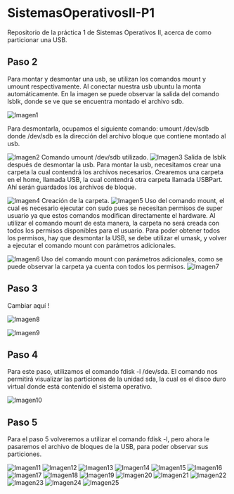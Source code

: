 # SistemasOperativosII-P1
Repositorio de la práctica 1 de Sistemas Operativos II, acerca de como particionar una USB.

## Paso 2
Para montar y desmontar una usb, se utilizan los comandos mount y umount respectivamente. 
Al conectar nuestra usb ubuntu la monta automáticamente. En la imagen se puede observar la salida del comando lsblk, donde se ve que se encuentra montado el archivo sdb. 

![Imagen1](imgs/Imagen1.png)

Para desmontarla, ocupamos el siguiente comando:
umount /dev/sdb
donde /dev/sdb es la dirección del archivo bloque que contiene montado al usb.

![Imagen2](imgs/Imagen2.png)
Comando umount /dev/sdb utilizado.
![Imagen3](imgs/Imagen3.png)
Salida de lsblk después de desmontar la usb. 
Para montar la usb, necesitamos crear una carpeta la cual contendrá los archivos necesarios. Crearemos una carpeta en el home, llamada USB, la cual contendrá otra carpeta llamada USBPart. Ahí serán guardados los archivos de bloque. 

![Imagen4](imgs/Imagen5.png)
Creación de la carpeta. 
![Imagen5](imgs/Imagen6.png)
Uso del comando mount, el cual es necesario ejecutar con sudo pues se necesitan permisos de super usuario ya que estos comandos modifican directamente el hardware. 
Al utilizar el comando mount de esta manera, la carpeta no será creada con todos los permisos disponibles para el usuario. Para poder obtener todos los permisos, hay que desmontar la USB, se debe utilizar el umask, y volver a ejecutar el comando mount con parámetros adicionales. 

![Imagen6](imgs/Imagen7.png)
Uso del comando mount con parámetros adicionales, como se puede observar la carpeta ya cuenta con todos los permisos. 
![Imagen7](imgs/Imagen8.png)


## Paso 3
Cambiar aquí !

![Imagen8](imgs/Imagen8.png)

![Imagen9](imgs/Imagen9.png)
## Paso 4
Para este paso,  utilizamos el comando fdisk -l /dev/sda. El comando nos permitirá visualizar las particiones de la unidad sda, la cual es el disco duro virtual donde está contenido el sistema operativo. 

![Imagen10](imgs/Imagen10.png)

## Paso 5
Para el paso 5 volveremos a utilizar el comando fdisk -l, pero ahora le pasaremos el archivo de bloques de la USB, para poder observar sus particiones. 

![Imagen11](imgs/Imagen11.png)
![Imagen12](imgs/Imagen12.png)
![Imagen13](imgs/Imagen13.png)
![Imagen14](imgs/Imagen14.png)
![Imagen15](imgs/Imagen15.png)
![Imagen16](imgs/Imagen16.png)
![Imagen17](imgs/Imagen17.png)
![Imagen18](imgs/Imagen18.png)
![Imagen19](imgs/Imagen19.png)
![Imagen20](imgs/Imagen20.png)
![Imagen21](imgs/Imagen21.png)
![Imagen22](imgs/Imagen22.png)
![Imagen23](imgs/Imagen23.png)
![Imagen24](imgs/Imagen24.png)
![Imagen25](imgs/Imagen25.png)

